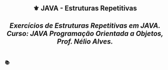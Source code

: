 <h2 align="center">⚜️ JAVA - Estruturas Repetitivas
<i><h4 align="center">Exercícios de Estruturas Repetitivas em JAVA. <br>
Curso: JAVA Programação Orientada a Objetos, Prof. Nélio Alves. </i>

##
 
<h4>📚</h4>

<h6> </h6>
 
